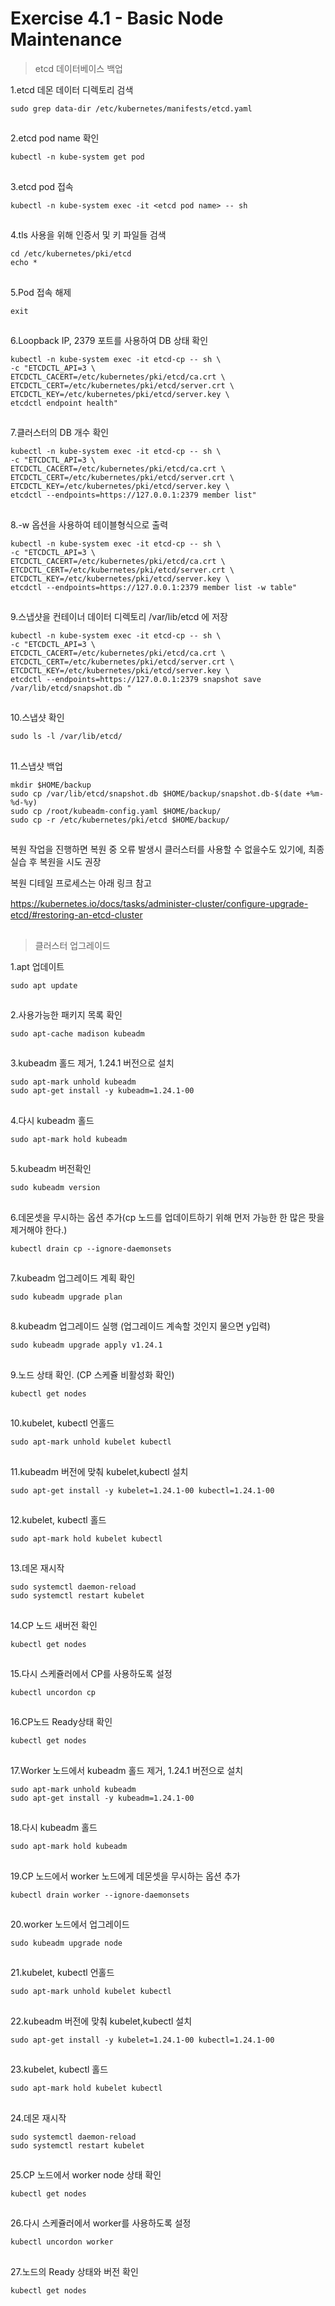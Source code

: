 # Exercise 4.1 - Basic Node Maintenance

> etcd 데이터베이스 백업

1.etcd 데몬 데이터 디렉토리 검색

```
sudo grep data-dir /etc/kubernetes/manifests/etcd.yaml
```

##

2.etcd pod name 확인

```
kubectl -n kube-system get pod
```

##

3.etcd pod 접속

```
kubectl -n kube-system exec -it <etcd pod name> -- sh
```

##

4.tls 사용을 위해 인증서 및 키 파일들 검색

```
cd /etc/kubernetes/pki/etcd
echo *
```

##

5.Pod 접속 해제

```
exit
```

##

6.Loopback IP, 2379 포트를 사용하여 DB 상태 확인

```
kubectl -n kube-system exec -it etcd-cp -- sh \
-c "ETCDCTL_API=3 \
ETCDCTL_CACERT=/etc/kubernetes/pki/etcd/ca.crt \
ETCDCTL_CERT=/etc/kubernetes/pki/etcd/server.crt \
ETCDCTL_KEY=/etc/kubernetes/pki/etcd/server.key \
etcdctl endpoint health"
```

##

7.클러스터의 DB 개수 확인

```
kubectl -n kube-system exec -it etcd-cp -- sh \
-c "ETCDCTL_API=3 \
ETCDCTL_CACERT=/etc/kubernetes/pki/etcd/ca.crt \
ETCDCTL_CERT=/etc/kubernetes/pki/etcd/server.crt \
ETCDCTL_KEY=/etc/kubernetes/pki/etcd/server.key \
etcdctl --endpoints=https://127.0.0.1:2379 member list"
```

##

8.-w 옵션을 사용하여 테이블형식으로 출력

```
kubectl -n kube-system exec -it etcd-cp -- sh \
-c "ETCDCTL_API=3 \
ETCDCTL_CACERT=/etc/kubernetes/pki/etcd/ca.crt \
ETCDCTL_CERT=/etc/kubernetes/pki/etcd/server.crt \
ETCDCTL_KEY=/etc/kubernetes/pki/etcd/server.key \
etcdctl --endpoints=https://127.0.0.1:2379 member list -w table"
```

##

9.스냅샷을 컨테이너 데이터 디렉토리 /var/lib/etcd 에 저장

```
kubectl -n kube-system exec -it etcd-cp -- sh \
-c "ETCDCTL_API=3 \
ETCDCTL_CACERT=/etc/kubernetes/pki/etcd/ca.crt \
ETCDCTL_CERT=/etc/kubernetes/pki/etcd/server.crt \
ETCDCTL_KEY=/etc/kubernetes/pki/etcd/server.key \
etcdctl --endpoints=https://127.0.0.1:2379 snapshot save /var/lib/etcd/snapshot.db "
```

##

10.스냅샷 확인

```
sudo ls -l /var/lib/etcd/
```

##

11.스냅샷 백업

```
mkdir $HOME/backup
sudo cp /var/lib/etcd/snapshot.db $HOME/backup/snapshot.db-$(date +%m-%d-%y)
sudo cp /root/kubeadm-config.yaml $HOME/backup/
sudo cp -r /etc/kubernetes/pki/etcd $HOME/backup/
```

##

복원 작업을 진행하면 복원 중 오류 발생시 클러스터를 사용할 수 없을수도 있기에, 최종 실습 후 복원을 시도 권장

복원 디테일 프로세스는 아래 링크 참고

https://kubernetes.io/docs/tasks/administer-cluster/conﬁgure-upgrade-etcd/#restoring-an-etcd-cluster

##

##

> 클러스터 업그레이드

1.apt 업데이트

```
sudo apt update
```

##

2.사용가능한 패키지 목록 확인

```
sudo apt-cache madison kubeadm
```

##

3.kubeadm 홀드 제거, 1.24.1 버전으로 설치

```
sudo apt-mark unhold kubeadm
sudo apt-get install -y kubeadm=1.24.1-00
```

##

4.다시 kubeadm 홀드

```
sudo apt-mark hold kubeadm
```

##

5.kubeadm 버전확인

```
sudo kubeadm version
```

##

6.데몬셋을 무시하는 옵션 추가(cp 노드를 업데이트하기 위해 먼저 가능한 한 많은 팟을 제거해야 한다.)

```
kubectl drain cp --ignore-daemonsets
```

##

7.kubeadm 업그레이드 계획 확인

```
sudo kubeadm upgrade plan
```

##

8.kubeadm 업그레이드 실행 (업그레이드 계속할 것인지 물으면 y입력)

```
sudo kubeadm upgrade apply v1.24.1
```

##

9.노드 상태 확인. (CP 스케쥴 비활성화 확인)

```
kubectl get nodes
```

##

10.kubelet, kubectl 언홀드

```
sudo apt-mark unhold kubelet kubectl
```

##

11.kubeadm 버전에 맞춰 kubelet,kubectl 설치

```
sudo apt-get install -y kubelet=1.24.1-00 kubectl=1.24.1-00
```

##

12.kubelet, kubectl 홀드

```
sudo apt-mark hold kubelet kubectl
```

##

13.데몬 재시작

```
sudo systemctl daemon-reload
sudo systemctl restart kubelet
```

##

14.CP 노드 새버전 확인

```
kubectl get nodes
```

##

15.다시 스케쥴러에서 CP를 사용하도록 설정

```
kubectl uncordon cp
```

##

16.CP노드 Ready상태 확인

```
kubectl get nodes
```

##

17.Worker 노드에서 kubeadm 홀드 제거, 1.24.1 버전으로 설치

```
sudo apt-mark unhold kubeadm
sudo apt-get install -y kubeadm=1.24.1-00
```

##

18.다시 kubeadm 홀드

```
sudo apt-mark hold kubeadm
```

##

19.CP 노드에서 worker 노드에게 데몬셋을 무시하는 옵션 추가

```
kubectl drain worker --ignore-daemonsets
```

##

20.worker 노드에서 업그레이드

```
sudo kubeadm upgrade node
```

##

21.kubelet, kubectl 언홀드

```
sudo apt-mark unhold kubelet kubectl
```

##

22.kubeadm 버전에 맞춰 kubelet,kubectl 설치

```
sudo apt-get install -y kubelet=1.24.1-00 kubectl=1.24.1-00
```

##

23.kubelet, kubectl 홀드

```
sudo apt-mark hold kubelet kubectl
```

##

24.데몬 재시작

```
sudo systemctl daemon-reload
sudo systemctl restart kubelet
```

##

25.CP 노드에서 worker node 상태 확인

```
kubectl get nodes
```

##

26.다시 스케쥴러에서 worker를 사용하도록 설정

```
kubectl uncordon worker
```

##

27.노드의 Ready 상태와 버전 확인

```
kubectl get nodes
```
